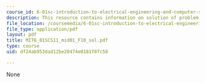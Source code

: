 ```yaml
---
course_id: 6-01sc-introduction-to-electrical-engineering-and-computer-science-i-spring-2011
description: This resource contains information on solution of problem on OOP.
file_location: /coursemedia/6-01sc-introduction-to-electrical-engineering-and-computer-science-i-spring-2011/df24ab953dad12be20474e0181f8fc58_MIT6_01SCS11_mid01_F10_sol.pdf
file_type: application/pdf
layout: pdf
title: MIT6_01SCS11_mid01_F10_sol.pdf
type: course
uid: df24ab953dad12be20474e0181f8fc58

---
```

None